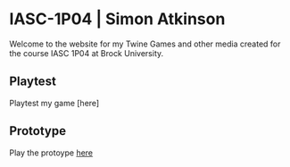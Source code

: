 # IASC-1P04 | Simon Atkinson
Welcome to the website for my Twine Games and other media created for the course IASC 1P04 at Brock University.

## Playtest

Playtest my game [here]

## Prototype

Play the protoype [here](/prototype/TropiclightPrototype.html)
